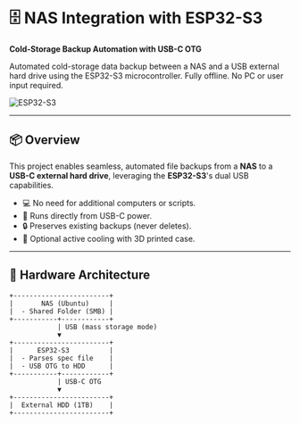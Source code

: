 # 🗄️ NAS Integration with ESP32-S3  
**Cold-Storage Backup Automation with USB-C OTG**

Automated cold-storage data backup between a NAS and a USB external hard drive using the ESP32-S3 microcontroller. Fully offline. No PC or user input required.

![ESP32-S3](https://upload.wikimedia.org/wikipedia/commons/4/49/Espressif_ESP32-S3-WROOM-1_Module.jpg)

---

## 📦 Overview

This project enables seamless, automated file backups from a **NAS** to a **USB-C external hard drive**, leveraging the **ESP32-S3**'s dual USB capabilities.

- 💻 No need for additional computers or scripts.
- 🔌 Runs directly from USB-C power.
- 🔒 Preserves existing backups (never deletes).
- 🧊 Optional active cooling with 3D printed case.

---

## 🔧 Hardware Architecture

```text
+------------------------+
|       NAS (Ubuntu)     |
|  - Shared Folder (SMB) |
+-----------+------------+
            | USB (mass storage mode)
            ▼
+------------------------+
|      ESP32-S3          |
|  - Parses spec file    |
|  - USB OTG to HDD      |
+-----------+------------+
            | USB-C OTG
            ▼
+------------------------+
|  External HDD (1TB)    |
+------------------------+

